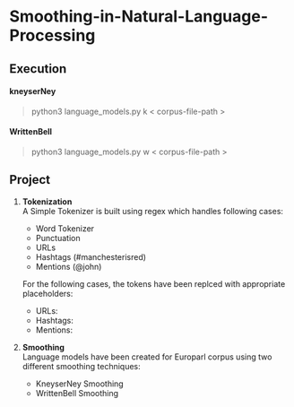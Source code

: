 # Smoothing-in-Natural-Language-Processing
## Execution 
#### kneyserNey
> python3 language_models.py k < corpus-file-path >  
#### WrittenBell
> python3 language_models.py w < corpus-file-path >

## Project
1. **Tokenization**  
 A Simple Tokenizer is built using regex which handles following cases:
   - Word Tokenizer
   - Punctuation
   - URLs
   - Hashtags (#manchesterisred)
   - Mentions (@john)    
     
   For the following cases, the tokens have been replced with appropriate placeholders: 
    - URLs: <URL>
    - Hashtags: <HASHTAG>
    - Mentions: <MENTION>  
    
 2. **Smoothing**  
  Language models have been created for Europarl corpus using two different smoothing techniques:
    - KneyserNey Smoothing
    - WrittenBell Smoothing
  
